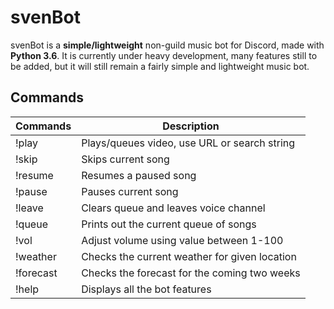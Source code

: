 # svenBot

svenBot is a **simple/lightweight** non-guild music bot for Discord, made with **Python 3.6**.
It is currently under heavy development, many features still to be added, 
but it will still remain a fairly simple and lightweight music bot.

## Commands
| Commands          | Description                                   |
| ----------------- | --------------------------------------------- |
| !play             | Plays/queues video, use URL or search string  |
| !skip             | Skips current song                            |
| !resume           | Resumes a paused song                         |
| !pause            | Pauses current song                           |
| !leave            | Clears queue and leaves voice channel         |
| !queue            | Prints out the current queue of songs         |
| !vol              | Adjust volume using value between 1-100       |
| !weather          | Checks the current weather for given location |
| !forecast         | Checks the forecast for the coming two weeks  |
| !help             | Displays all the bot features                 |